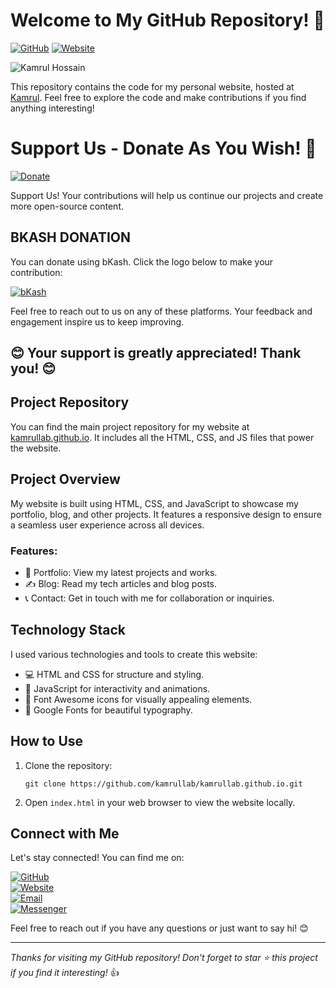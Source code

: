 # Welcome to My GitHub Repository! 👋

[![GitHub](https://img.shields.io/badge/GitHub-kamrullab-blue?style=for-the-badge&logo=github)](https://github.com/kamrullab)
[![Website](https://img.shields.io/badge/Website-kamrul.us-green?style=for-the-badge&logo=google-chrome)](https://kamrul.us/) <br>

![Kamrul Hossain](https://avatars.githubusercontent.com/u/128359757)

This repository contains the code for my personal website, hosted at [Kamrul](https://Kamrul.us). Feel free to explore the code and make contributions if you find anything interesting!
# Support Us - Donate As You Wish! 🙏

[![Donate](https://img.shields.io/badge/Donate-As%20you%20wish-blue.svg)](https://shop.bkash.com/elite-kamrul01568670982/paymentlink)

Support Us! Your contributions will help us continue our projects and create more open-source content.

## BKASH DONATION

You can donate using bKash. Click the logo below to make your contribution:

[![bKash](https://business.bkash.com/img/header-bkash-icon.d8af3614.png)](https://shop.bkash.com/elite-kamrul01568670982/paymentlink)



Feel free to reach out to us on any of these platforms. Your feedback and engagement inspire us to keep improving.

## 😊 Your support is greatly appreciated! Thank you! 😊

## Project Repository

You can find the main project repository for my website at [kamrullab.github.io](https://github.com/kamrullab/kamrullab.github.io). It includes all the HTML, CSS, and JS files that power the website.

## Project Overview

My website is built using HTML, CSS, and JavaScript to showcase my portfolio, blog, and other projects. It features a responsive design to ensure a seamless user experience across all devices.

### Features:

- 🎨 Portfolio: View my latest projects and works.
- ✍️ Blog: Read my tech articles and blog posts.
- 📞 Contact: Get in touch with me for collaboration or inquiries.

## Technology Stack

I used various technologies and tools to create this website:

- 💻 HTML and CSS for structure and styling.
- 🚀 JavaScript for interactivity and animations.
- 🔮 Font Awesome icons for visually appealing elements.
- 🎨 Google Fonts for beautiful typography.

## How to Use

1. Clone the repository:
   ```
   git clone https://github.com/kamrullab/kamrullab.github.io.git
   ```

2. Open `index.html` in your web browser to view the website locally.

## Connect with Me

Let's stay connected! You can find me on:

[![GitHub](https://img.shields.io/badge/GitHub-kamrullab-blue?style=for-the-badge&logo=github)](https://github.com/kamrullab) <br>
[![Website](https://img.shields.io/badge/Website-kamrul.us-green?style=for-the-badge&logo=google-chrome)](https://kamrul.us/) <br>
[![Email](https://img.shields.io/badge/Email-mr.kamrul61%40gmail.com-red?style=for-the-badge&logo=gmail)](mailto:mr.kamrul61@gmail.com) <br>
[![Messenger](https://img.shields.io/badge/Messenger-m.me%2Felitekamrul-blue?style=for-the-badge&logo=messenger)](https://m.me/elitekamrul) <br>

Feel free to reach out if you have any questions or just want to say hi! 😊

---
_Thanks for visiting my GitHub repository! Don't forget to star ⭐ this project if you find it interesting!_ 👍
